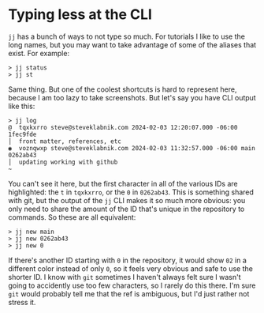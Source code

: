 # Typing less at the CLI

`jj` has a bunch of ways to not type so much. For tutorials I like to use the
long names, but you may want to take advantage of some of the aliases that
exist. For example:

```console
> jj status
> jj st
```

Same thing. But one of the coolest shortcuts is hard to represent here, because
I am too lazy to take screenshots. But let's say you have CLI output like
this:

```console
> jj log
@  tqxkxrro steve@steveklabnik.com 2024-02-03 12:20:07.000 -06:00 1fec9fde
│  front matter, references, etc
◉  voznqwxp steve@steveklabnik.com 2024-02-03 11:32:57.000 -06:00 main 0262ab43
│  updating working with github
~
```

You can't see it here, but the first character in all of the various IDs are
highlighted: the `t` in `tqxkxrro`, or the `0` in `0262ab43`. This is something
shared with git, but the output of the `jj` CLI makes it so much more obvious:
you only need to share the amount of the ID that's unique in the repository to
commands. So these are all equivalent:

```console
> jj new main
> jj new 0262ab43
> jj new 0
```

If there's another ID starting with `0` in the repository, it would show `02` in
a different color instead of only `0`, so it feels very obvious and safe to
use the shorter ID. I know with `git` sometimes I haven't always felt sure I
wasn't going to accidently use too few characters, so I rarely do this there.
I'm sure `git` would probably tell me that the ref is ambiguous, but I'd just
rather not stress it.
